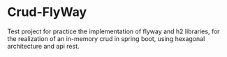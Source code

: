 # Crud-FlyWay
Test project for practice the implementation of flyway and h2 libraries, for the realization of an in-memory crud in spring boot, using hexagonal architecture and api rest.
